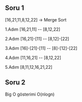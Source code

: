 ## Soru 1 

[16,21,11,8,12,22] -> Merge Sort

1.Adım  [16,21,11] -- [8,12,22]

2.Adım  [16,21]-[11] -- [8,12]-[22]

3.Adım  [16]-[21]-[11] -- [8]-[12]-[22]

4.Adım  [11,16,21] -- [8,12,22]

5.Adım  [8,11,12,16,21,22]

## Soru 2 

Big O  gösterimi O(nlogn)
